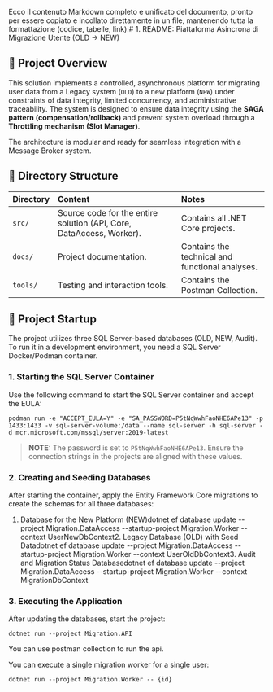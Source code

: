 ﻿Ecco il contenuto Markdown completo e unificato del documento, pronto per essere copiato e incollato direttamente in un file, mantenendo tutta la formattazione (codice, tabelle, link):# 1. README: Piattaforma Asincrona di Migrazione Utente (OLD -> NEW)

## 🎯 Project Overview

This solution implements a controlled, asynchronous platform for migrating user data from a Legacy system (`OLD`) to a new platform (`NEW`) under constraints of data integrity, limited concurrency, and administrative traceability. The system is designed to ensure data integrity using the **SAGA pattern (compensation/rollback)** and prevent system overload through a **Throttling mechanism (Slot Manager)**.

The architecture is modular and ready for seamless integration with a Message Broker system.

## 📁 Directory Structure

| **Directory** | **Content** | **Notes** | 
| :--- | :--- | :--- | 
| `src/` | Source code for the entire solution (API, Core, DataAccess, Worker). | Contains all .NET Core projects. | 
| `docs/` | Project documentation. | Contains the technical and functional analyses. | 
| `tools/` | Testing and interaction tools. | Contains the Postman Collection. | 

## 🚀 Project Startup

The project utilizes three SQL Server-based databases (OLD, NEW, Audit). To run it in a development environment, you need a SQL Server Docker/Podman container.

### 1. Starting the SQL Server Container

Use the following command to start the SQL Server container and accept the EULA:

```
podman run -e "ACCEPT_EULA=Y" -e "SA_PASSWORD=P5tNqWwhFaoNHE6APe13" -p 1433:1433 -v sql-server-volume:/data --name sql-server -h sql-server -d mcr.microsoft.com/mssql/server:2019-latest
```
> **NOTE:** The password is set to `P5tNqWwhFaoNHE6APe13`. Ensure the connection strings in the projects are aligned with these values.

### 2. Creating and Seeding Databases

After starting the container, apply the Entity Framework Core migrations to create the schemas for all three databases:

1. Database for the New Platform (NEW)dotnet ef database update --project Migration.DataAccess --startup-project Migration.Worker --context UserNewDbContext2. Legacy Database (OLD) with Seed Datadotnet ef database update --project Migration.DataAccess --startup-project Migration.Worker --context UserOldDbContext3. Audit and Migration Status Databasedotnet ef database update --project Migration.DataAccess --startup-project Migration.Worker --context MigrationDbContext
### 3. Executing the Application

After updating the databases, start the project:

```
dotnet run --project Migration.API
```
You can use postman collection to run the api.

You can execute a single migration worker for a single user:
```
dotnet run --project Migration.Worker -- {id}
```
